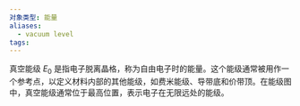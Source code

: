 ```yaml
---
对象类型: 能量
aliases:
  - vacuum level
tags:
---
```

真空能级 $E_{0}$ 是指电子脱离晶格，称为自由电子时的能量。这个能级通常被用作一个参考点，以定义材料内部的其他能级，如费米能级、导带底和价带顶。在能级图中，真空能级通常位于最高位置，表示电子在无限远处的能级。